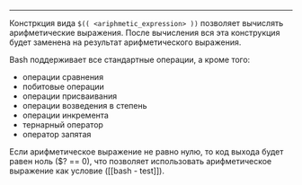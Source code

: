 ___
Констркция вида `$(( <ariphmetic_expression> ))` позволяет вычислять арифметические выражения. После вычисления вся эта конструкция будет заменена на результат арифметического выражения.

Bash поддерживает все стандартные операции, а кроме того:
- операции сравнения
- побитовые операции
- операции присваивания
- операции возведения в степень
- операции инкремента
- тернарный оператор
- оператор запятая

Если арифметическое выражение не равно нулю, то код выхода будет равен ноль ($? == 0), что позволяет использовать арифметическое выражение как условие ([[bash - test]]).
